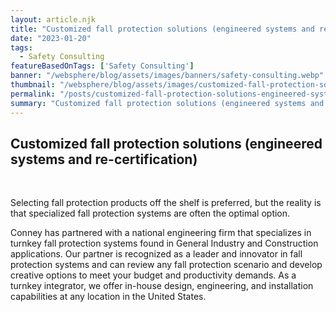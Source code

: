 ```yaml
---
layout: article.njk
title: "Customized fall protection solutions (engineered systems and re-certification)"
date: "2023-01-20"
tags:
  - Safety Consulting
featureBasedOnTags: ['Safety Consulting']
banner: "/websphere/blog/assets/images/banners/safety-consulting.webp"
thumbnail: "/websphere/blog/assets/images/customized-fall-protection-solutions-engineered-systems-and-recertification.webp"
permalink: "/posts/customized-fall-protection-solutions-engineered-systems-and-recertification.html"
summary: "Customized fall protection solutions (engineered systems and re-certification)"
---
```


<h2 class="intro">Customized fall protection solutions (engineered systems and re-certification)</h2>
<br>

Selecting fall protection products off the shelf is preferred, but the reality is that specialized fall protection systems are often the optimal option.

Conney has partnered with a national engineering firm that specializes in turnkey fall protection systems found in General Industry and Construction applications. Our partner is recognized as a leader and innovator in fall protection systems and can review any fall protection scenario and develop creative options to meet your budget and productivity demands. As a turnkey integrator, we offer in-house design, engineering, and installation capabilities at any location in the United States.

<br>
<br>
<br>
